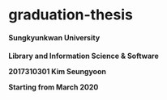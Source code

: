 # graduation-thesis

<h4> Sungkyunkwan University <h4>
<p> Library and Information Science & Software <p>
<p> 2017310301 Kim Seungyoon <p>

<p> Starting from March 2020 <p>
